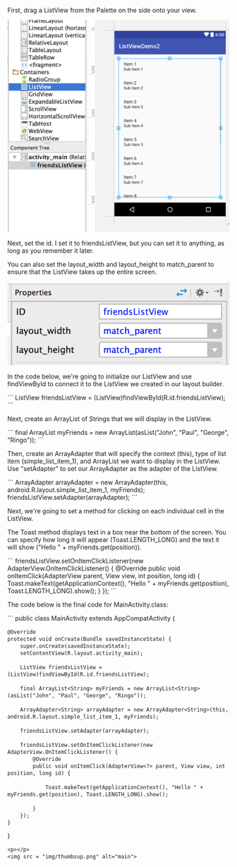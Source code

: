 
<p>First, drag a ListView from the Palette on the side onto your view.</p>

<img src = "img/main.png" alt="main">

<p>Next, set the id.  I set it to friendsListView, but you can set it to anything, as long as you remember it later.</p>
<p>You can also set the layout_width and layout_height to match_parent to ensure that the ListView takes up the entire screen. </p>

<img src = "img/id.png" alt="main">


<p></p>
<p></p>


<p>In the code below, we're going to initialize our ListView and use findViewById to connect it to the ListView we created in our layout builder. </p>
```
ListView friendsListView = (ListView)findViewById(R.id.friendsListView);
```
<p>Next, create an ArrayList of Strings that we will display in the ListView.</p>
```
final ArrayList<String> myFriends = new ArrayList<String>(asList("John", "Paul", "George", "Ringo"));
```
<p>Then, create an ArrayAdapter that will specify the context (this), type of list item (simple_list_item_1), and ArrayList we want to display in the ListView.  Use "setAdapter" to set our ArrayAdapter as the adapter of the ListView. </p>
```
ArrayAdapter<String> arrayAdapter = new ArrayAdapter<String>(this, android.R.layout.simple_list_item_1, myFriends);
friendsListView.setAdapter(arrayAdapter);
```



<p>Next, we're going to set a method for clicking on each individual cell in the ListView.  </p>

<p>The Toast method displays text in a box near the bottom of the screen.  You can specify how long it will appear (Toast.LENGTH_LONG) and the text it will show ("Hello " + myFriends.get(position)).</p>
```
friendsListView.setOnItemClickListener(new AdapterView.OnItemClickListener() {
            @Override
            public void onItemClick(AdapterView<?> parent, View view, int position, long id) {
                Toast.makeText(getApplicationContext(), "Hello " + myFriends.get(position), Toast.LENGTH_LONG).show();
            }
        });
```

<p>The code below is the final code for MainActivity.class:</p>
```
public class MainActivity extends AppCompatActivity {

    @Override
    protected void onCreate(Bundle savedInstanceState) {
        super.onCreate(savedInstanceState);
        setContentView(R.layout.activity_main);

        ListView friendsListView = (ListView)findViewById(R.id.friendsListView);

        final ArrayList<String> myFriends = new ArrayList<String>(asList("John", "Paul", "George", "Ringo"));

        ArrayAdapter<String> arrayAdapter = new ArrayAdapter<String>(this, android.R.layout.simple_list_item_1, myFriends);

        friendsListView.setAdapter(arrayAdapter);

        friendsListView.setOnItemClickListener(new AdapterView.OnItemClickListener() {
            @Override
            public void onItemClick(AdapterView<?> parent, View view, int position, long id) {

                Toast.makeText(getApplicationContext(), "Hello " + myFriends.get(position), Toast.LENGTH_LONG).show();

            }
        });
    }
}
```
<p></p>
<img src = "img/thumbsup.png" alt="main">
